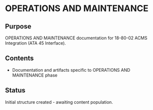 # OPERATIONS AND MAINTENANCE

## Purpose
OPERATIONS AND MAINTENANCE documentation for 18-80-02 ACMS Integration (ATA 45 Interface).

## Contents
- Documentation and artifacts specific to OPERATIONS AND MAINTENANCE phase

## Status
Initial structure created - awaiting content population.
